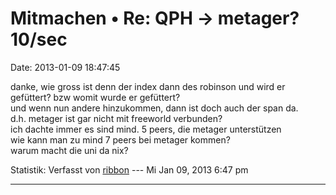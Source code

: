 Mitmachen • Re: QPH -\> metager? 10/sec
=======================================

Date: 2013-01-09 18:47:45

danke, wie gross ist denn der index dann des robinson und wird er
gefüttert? bzw womit wurde er gefüttert?\
und wenn nun andere hinzukommen, dann ist doch auch der span da.\
d.h. metager ist gar nicht mit freeworld verbunden?\
ich dachte immer es sind mind. 5 peers, die metager unterstützen\
wie kann man zu mind 7 peers bei metager kommen?\
warum macht die uni da nix?

Statistik: Verfasst von
[ribbon](http://forum.yacy-websuche.de/memberlist.php?mode=viewprofile&u=193)
--- Mi Jan 09, 2013 6:47 pm

------------------------------------------------------------------------
